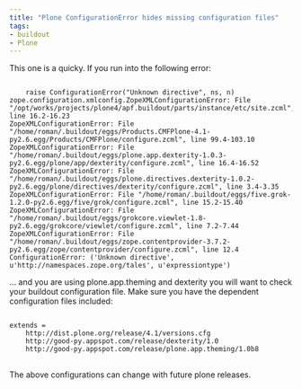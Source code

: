 ```yaml
---
title: "Plone ConfigurationError hides missing configuration files"
tags: 
- buildout
- Plone
---
```


This one is a quicky. If you run into the following error:
<pre><code>
    raise ConfigurationError("Unknown directive", ns, n)
zope.configuration.xmlconfig.ZopeXMLConfigurationError: File "/opt/works/projects/plone4/apf.buildout/parts/instance/etc/site.zcml", line 16.2-16.23
ZopeXMLConfigurationError: File "/home/roman/.buildout/eggs/Products.CMFPlone-4.1-py2.6.egg/Products/CMFPlone/configure.zcml", line 99.4-103.10
ZopeXMLConfigurationError: File "/home/roman/.buildout/eggs/plone.app.dexterity-1.0.3-py2.6.egg/plone/app/dexterity/configure.zcml", line 16.4-16.52
ZopeXMLConfigurationError: File "/home/roman/.buildout/eggs/plone.directives.dexterity-1.0.2-py2.6.egg/plone/directives/dexterity/configure.zcml", line 3.4-3.35
ZopeXMLConfigurationError: File "/home/roman/.buildout/eggs/five.grok-1.2.0-py2.6.egg/five/grok/configure.zcml", line 15.2-15.40
ZopeXMLConfigurationError: File "/home/roman/.buildout/eggs/grokcore.viewlet-1.8-py2.6.egg/grokcore/viewlet/configure.zcml", line 7.2-7.44
ZopeXMLConfigurationError: File "/home/roman/.buildout/eggs/zope.contentprovider-3.7.2-py2.6.egg/zope/contentprovider/configure.zcml", line 12.4
ConfigurationError: ('Unknown directive', u'http://namespaces.zope.org/tales', u'expressiontype')
</code></pre>

... and you are using plone.app.theming and dexterity you will want to
check your buildout configuration file.
Make sure you have the dependent configuration files included:

<pre>
<code>
extends =
    http://dist.plone.org/release/4.1/versions.cfg
    http://good-py.appspot.com/release/dexterity/1.0
    http://good-py.appspot.com/release/plone.app.theming/1.0b8
</code>
</pre>

The above configurations can change with future plone releases.
